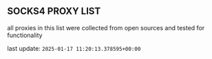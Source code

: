 ## SOCKS4 PROXY LIST

all proxies in this list were collected from open sources and tested for functionality

last update: `2025-01-17 11:20:13.378595+00:00`